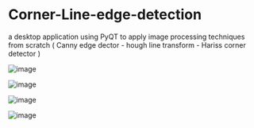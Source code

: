 # Corner-Line-edge-detection
a desktop application using PyQT to apply image processing techniques from scratch ( Canny edge dector - hough line transform - Hariss corner  detector )

![image](https://github.com/Andrew-Hanna/Corner-Line-edge-detection/assets/119138751/e55afdef-9d8b-4a04-9b83-d566b495a3e3)


![image](https://github.com/Andrew-Hanna/Corner-Line-edge-detection/assets/119138751/b9960c76-15c9-4683-a754-cc706c1a9650)

![image](https://github.com/Andrew-Hanna/Corner-Line-edge-detection/assets/119138751/598900ff-aa2a-4568-8c72-ea7631489614)

![image](https://github.com/Andrew-Hanna/Corner-Line-edge-detection/assets/119138751/1e45fb82-6c3b-4c4a-8898-3188bc90e4db)
